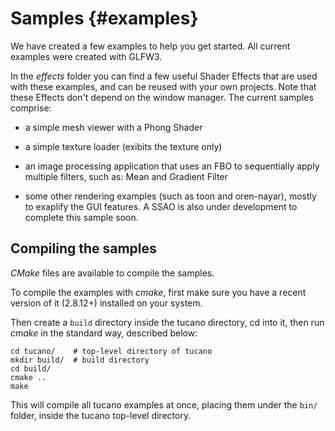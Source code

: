 Samples                         {#examples}
=======

We have created a few examples to help you get started. All current examples were created with GLFW3.

In the *effects* folder you can find a few useful Shader Effects that are used with these examples, and can be reused with your own projects. Note that these Effects don't depend on the window manager.
The current samples comprise:

- a simple mesh viewer with a Phong Shader

- a simple texture loader (exibits the texture only)

- an image processing application that uses an FBO to sequentially apply multiple filters, such as: Mean and Gradient Filter

- some other rendering examples (such as toon and oren-nayar), mostly to exaplify the GUI features. A SSAO is also under development to complete this sample soon.


## Compiling the samples

*CMake* files are available to compile the samples.

To compile the examples with *cmake*, first make sure you have a recent version of it (2.8.12+) installed on your system.

Then create a `build` directory inside the tucano directory, cd into it, then run *cmake* in the standard way, described below:

~~~~~~~~~~~~~~~~~~~~~~~~~~~~~~~~
cd tucano/    # top-level directory of tucano
mkdir build/  # build directory
cd build/
cmake ..
make
~~~~~~~~~~~~~~~~~~~~~~~~~~~~~~~~

This will compile all tucano examples at once, placing them under the `bin/` folder, inside the tucano top-level directory.
